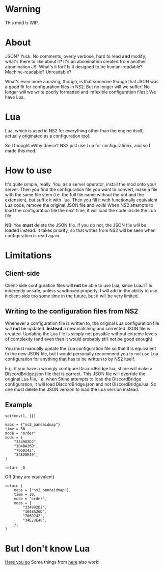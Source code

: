 # Warning
This mod is WIP.

# About
JSON? Yuck. No comments, overly verbose, hard to read **and** modify,
what's there to like about it?
It's an abomination created from another abomination JS. What's it for?
Is it designed to be human-readable? Machine-readable? Unreadable?

What's even more amazing, though, is that someone though that JSON
was a good fit for configuration files in NS2.
But no longer will we suffer! No longer will we write poorly formatted
and inflexible configuration files!; We have Lua.

# Lua
Lua, which is used in NS2 for everything other than the engine itself, actually
[originated as a configuration tool](https://www.lua.org/history.html).

So I thought »Why doesn't NS2 just use Lua for configuration«, and so I made this mod.

# How to use
It's quite simple, really. You, as a server operator, install the mod onto your server. Then
you find the configuration file you want to convert, make a file with the same file stem
(i.e. the full file name without the dot and the extension), but suffix it with .lua.
Then you fill it with functionally equivalent Lua code, remove the original JSON file and voilà!
When NS2 attempts to load the configuration file the next time, it will load the code inside
the Lua file.

NB: You **must** delete the JSON file. If you do not, the JSON file will be loaded instead.
It takes priority, so that writes from NS2 will be seen when configuration is read again.

# Limitations
## Client-side
Client-side configuration files will **not** be able to use Lua, since LuaJIT is
inherently unsafe, unless sandboxed properly. I will add in the ability to use it
client-side too some time in the future, but it will be very limited.

## Writing to the configuration files from NS2
Whenever a configuration file is written to, the original Lua configuration file
will **not** be updated. **Instead** a new matching and corrected JSON file is created.
Updating the Lua file is simply not possible without extreme levels of complexity
(and even then it would probably still not be good enough).

You must manually update the Lua configuration file so that it is equivalent
to the new JSON file, but I would personally recommend you
to not use Lua configuration for anything that has to be written to by NS2 itself.

E.g. if you have a wrongly configure DiscordBridge.lua, shine will make a DiscordBridge.json file
that is correct. This JSON file will override the original Lua file, i.e. when Shine attempts to load
the DiscordBridge configuration, it will load DiscordBridge.json and not DiscordBridge.lua.
So one must delete the JSON version to load the Lua version instead.

## Example
```
setfenv(1, {})

maps = {"ns2_bandaidmap"}
time = 30
mode = "order"
mods = {
	"334982D2",
	"104BA26D",
	"706D242",
	"34E28E40",
}

return _G
```
OR (they are equivalent)
```
return {
	maps = {"ns2_bandaidmap"},
	time = 30,
	mode = "order",
	mods = {
		"334982D2",
		"104BA26D",
		"706D242",
		"34E28E40",
	},
}
```

# But I don't know Lua
[Here you go](https://www.lua.org/manual/5.1/manual.html)
Some things from [here](https://www.lua.org/manual/5.2/manual.html) also work!
